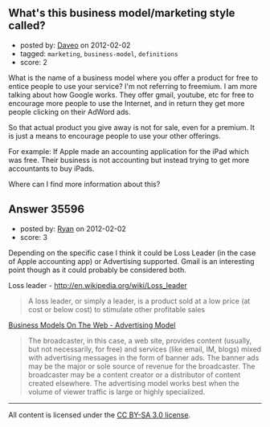 ## What's this business model/marketing style called?

- posted by: [Daveo](https://stackexchange.com/users/-1/16145-daveo) on 2012-02-02
- tagged: `marketing`, `business-model`, `definitions`
- score: 2

What is the name of a business model where you offer a product for free to entice people to use your service? I'm not referring to freemium.  I am more talking about how Google works. They offer gmail, youtube, etc for free to encourage more people to use the Internet, and in return they get more people clicking on their AdWord ads.

So that actual product you give away is not for sale, even for a premium. It is just a means to encourage people to use your other offerings.

For example: If Apple made an accounting application for the iPad which was free. Their business is not accounting but instead trying to get more accountants to buy iPads.

Where can I find more information about this?




## Answer 35596

- posted by: [Ryan](https://stackexchange.com/users/-1/465-ryan) on 2012-02-02
- score: 3

<p>Depending on the specific case I think it could be Loss Leader (in the case of Apple accounting app) or Advertising supported. Gmail is an interesting point though as it could probably be considered both.</p>

<p>Loss leader - <a href="http://en.wikipedia.org/wiki/Loss_leader" rel="nofollow">http://en.wikipedia.org/wiki/Loss_leader</a></p>

<blockquote>
  <p>A loss leader, or simply a leader, is a product sold at a low price
  (at cost or below cost) to stimulate other profitable sales</p>
</blockquote>

<p><a href="http://digitalenterprise.org/models/models.html" rel="nofollow">Business Models On The Web - Advertising Model</a></p>

<blockquote>
  <p>The broadcaster, in this case, a web site, provides content (usually,
  but not necessarily, for free) and services (like email, IM, blogs)
  mixed with advertising messages in the form of banner ads. The banner
  ads may be the major or sole source of revenue for the broadcaster.
  The broadcaster may be a content creator or a distributor of content
  created elsewhere. The advertising model works best when the volume of
  viewer traffic is large or highly specialized.</p>
</blockquote>




---

All content is licensed under the [CC BY-SA 3.0 license](https://creativecommons.org/licenses/by-sa/3.0/).
